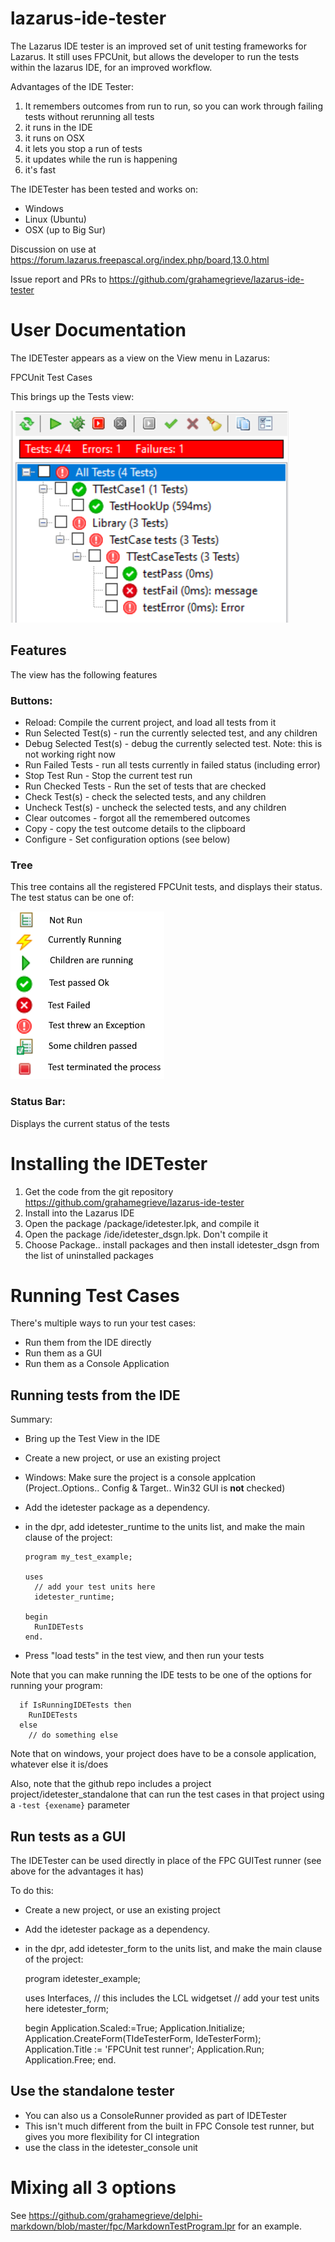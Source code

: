 # lazarus-ide-tester

The Lazarus IDE tester is an improved set of unit testing frameworks for 
Lazarus. It still uses FPCUnit, but allows the developer to run the tests
within the lazarus IDE, for an improved workflow.

Advantages of the IDE Tester:

1. It remembers outcomes from run to run, so you can work through failing tests without rerunning all tests
1. it runs in the IDE
1. it runs on OSX
1. it lets you stop a run of tests
1. it updates while the run is happening
1. it's fast

The IDETester has been tested and works on:
* Windows
* Linux (Ubuntu)
* OSX (up to Big Sur)

Discussion on use at https://forum.lazarus.freepascal.org/index.php/board,13.0.html

Issue report and PRs to https://github.com/grahamegrieve/lazarus-ide-tester

# User Documentation

The IDETester appears as a view on the View menu in Lazarus:

FPCUnit Test Cases 

This brings up the Tests view:

![Screenshot](https://github.com/grahamegrieve/lazarus-ide-tester/blob/main/doco/screenshot.png)

## Features

The view has the following features

### Buttons:

* Reload: Compile the current project, and load all tests from it
* Run Selected Test(s) - run the currently selected test, and any children
* Debug Selected Test(s) - debug the currently selected test. Note: this is not working right now
* Run Failed Tests - run all tests currently in failed status (including error) 
* Stop Test Run - Stop the current test run 
* Run Checked Tests - Run the set of tests that are checked
* Check Test(s) - check the selected tests, and any children
* Uncheck Test(s) - uncheck the selected tests, and any children
* Clear outcomes - forgot all the remembered outcomes
* Copy - copy the test outcome details to the clipboard
* Configure - Set configuration options (see below)

### Tree
This tree contains all the registered FPCUnit tests, and displays their status. The
test status can be one of:

![outcomes](https://github.com/grahamegrieve/lazarus-ide-tester/blob/main/doco/outcomes.png)

### Status Bar:

Displays the current status of the tests

# Installing the IDETester

1. Get the code from the git repository https://github.com/grahamegrieve/lazarus-ide-tester
1. Install into the Lazarus IDE
  1. Open the package /package/idetester.lpk, and compile it 
  2. Open the package /ide/idetester_dsgn.lpk. Don't compile it 
  3. Choose Package.. install packages and then install idetester_dsgn from the list of uninstalled packages

# Running Test Cases

There's multiple ways to run your test cases:

* Run them from the IDE directly 
* Run them as a GUI
* Run them as a Console Application

## Running tests from the IDE

Summary:

* Bring up the Test View in the IDE 
* Create a new project, or use an existing project 
* Windows: Make sure the project is a console applcation (Project..Options.. Config & Target.. Win32 GUI is **not** checked)
* Add the idetester package as a dependency. 
* in the dpr, add idetester_runtime to the units list, and make the main clause of the project:

      program my_test_example;

      uses
        // add your test units here 
        idetester_runtime;

      begin
        RunIDETests
      end.                                      

* Press "load tests" in the test view, and then run your tests 

Note that you can make running the IDE tests to be one of the options for running your program:

      if IsRunningIDETests then
        RunIDETests
      else
        // do something else

Note that on windows, your project does have to be a console application, whatever else it is/does

Also, note that the github repo includes a project project/idetester_standalone that 
can run the test cases in that project using a ```-test {exename}``` parameter

## Run tests as a GUI

The IDETester can be used directly in place of the FPC GUITest runner (see above for the advantages it has)

To do this:

* Create a new project, or use an existing project 
* Add the idetester package as a dependency. 
* in the dpr, add idetester_form to the units list, and make the main clause of the project:

    program idetester_example;

    uses
      Interfaces, // this includes the LCL widgetset
      // add your test units here 
      idetester_form;

    begin
      Application.Scaled:=True;
      Application.Initialize;
      Application.CreateForm(TIdeTesterForm, IdeTesterForm);
      Application.Title := 'FPCUnit test runner';
      Application.Run;
      Application.Free;
    end.               

## Use the standalone tester 

* You can also us a ConsoleRunner provided as part of IDETester
* This isn't much different from the built in FPC Console test runner, but gives you more flexibility for CI integration
* use the class in the idetester_console unit

# Mixing all 3 options

See https://github.com/grahamegrieve/delphi-markdown/blob/master/fpc/MarkdownTestProgram.lpr for an example.

